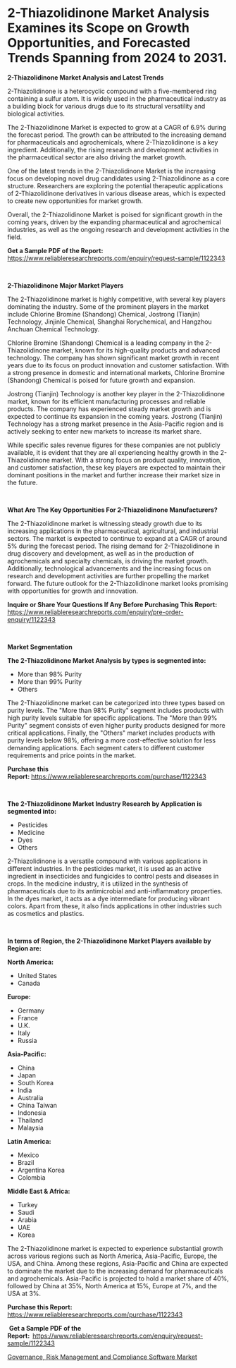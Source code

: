 <p><h1>2-Thiazolidinone Market Analysis Examines its Scope on Growth Opportunities, and Forecasted Trends Spanning from 2024 to 2031.</h1></p><p><strong>2-Thiazolidinone Market Analysis and Latest Trends</strong></p>
<p><p>2-Thiazolidinone is a heterocyclic compound with a five-membered ring containing a sulfur atom. It is widely used in the pharmaceutical industry as a building block for various drugs due to its structural versatility and biological activities.</p><p>The 2-Thiazolidinone Market is expected to grow at a CAGR of 6.9% during the forecast period. The growth can be attributed to the increasing demand for pharmaceuticals and agrochemicals, where 2-Thiazolidinone is a key ingredient. Additionally, the rising research and development activities in the pharmaceutical sector are also driving the market growth.</p><p>One of the latest trends in the 2-Thiazolidinone Market is the increasing focus on developing novel drug candidates using 2-Thiazolidinone as a core structure. Researchers are exploring the potential therapeutic applications of 2-Thiazolidinone derivatives in various disease areas, which is expected to create new opportunities for market growth.</p><p>Overall, the 2-Thiazolidinone Market is poised for significant growth in the coming years, driven by the expanding pharmaceutical and agrochemical industries, as well as the ongoing research and development activities in the field.</p></p>
<p><strong>Get a Sample PDF of the Report:&nbsp;</strong> <a href="https://www.reliableresearchreports.com/enquiry/request-sample/1122343">https://www.reliableresearchreports.com/enquiry/request-sample/1122343</a></p>
<p>&nbsp;</p>
<p><strong>2-Thiazolidinone Major Market Players</strong></p>
<p><p>The 2-Thiazolidinone market is highly competitive, with several key players dominating the industry. Some of the prominent players in the market include Chlorine Bromine (Shandong) Chemical, Jostrong (Tianjin) Technology, Jinjinle Chemical, Shanghai Rorychemical, and Hangzhou Anchuan Chemical Technology.</p><p>Chlorine Bromine (Shandong) Chemical is a leading company in the 2-Thiazolidinone market, known for its high-quality products and advanced technology. The company has shown significant market growth in recent years due to its focus on product innovation and customer satisfaction. With a strong presence in domestic and international markets, Chlorine Bromine (Shandong) Chemical is poised for future growth and expansion.</p><p>Jostrong (Tianjin) Technology is another key player in the 2-Thiazolidinone market, known for its efficient manufacturing processes and reliable products. The company has experienced steady market growth and is expected to continue its expansion in the coming years. Jostrong (Tianjin) Technology has a strong market presence in the Asia-Pacific region and is actively seeking to enter new markets to increase its market share.</p><p>While specific sales revenue figures for these companies are not publicly available, it is evident that they are all experiencing healthy growth in the 2-Thiazolidinone market. With a strong focus on product quality, innovation, and customer satisfaction, these key players are expected to maintain their dominant positions in the market and further increase their market size in the future.</p></p>
<p>&nbsp;</p>
<p><strong>What Are The Key Opportunities For 2-Thiazolidinone Manufacturers?</strong></p>
<p><p>The 2-Thiazolidinone market is witnessing steady growth due to its increasing applications in the pharmaceutical, agricultural, and industrial sectors. The market is expected to continue to expand at a CAGR of around 5% during the forecast period. The rising demand for 2-Thiazolidinone in drug discovery and development, as well as in the production of agrochemicals and specialty chemicals, is driving the market growth. Additionally, technological advancements and the increasing focus on research and development activities are further propelling the market forward. The future outlook for the 2-Thiazolidinone market looks promising with opportunities for growth and innovation.</p></p>
<p><strong>Inquire or Share Your Questions If Any Before Purchasing This Report:</strong> <a href="https://www.reliableresearchreports.com/enquiry/pre-order-enquiry/1122343">https://www.reliableresearchreports.com/enquiry/pre-order-enquiry/1122343</a></p>
<p>&nbsp;</p>
<p><strong>Market Segmentation</strong></p>
<p><strong>The 2-Thiazolidinone Market Analysis by types is segmented into:</strong></p>
<p><ul><li>More than 98% Purity</li><li>More than 99% Purity</li><li>Others</li></ul></p>
<p><p>The 2-Thiazolidinone market can be categorized into three types based on purity levels. The "More than 98% Purity" segment includes products with high purity levels suitable for specific applications. The "More than 99% Purity" segment consists of even higher purity products designed for more critical applications. Finally, the "Others" market includes products with purity levels below 98%, offering a more cost-effective solution for less demanding applications. Each segment caters to different customer requirements and price points in the market.</p></p>
<p><strong>Purchase this Report:&nbsp;</strong><a href="https://www.reliableresearchreports.com/purchase/1122343">https://www.reliableresearchreports.com/purchase/1122343</a></p>
<p>&nbsp;</p>
<p><strong>The 2-Thiazolidinone Market Industry Research by Application is segmented into:</strong></p>
<p><ul><li>Pesticides</li><li>Medicine</li><li>Dyes</li><li>Others</li></ul></p>
<p><p>2-Thiazolidinone is a versatile compound with various applications in different industries. In the pesticides market, it is used as an active ingredient in insecticides and fungicides to control pests and diseases in crops. In the medicine industry, it is utilized in the synthesis of pharmaceuticals due to its antimicrobial and anti-inflammatory properties. In the dyes market, it acts as a dye intermediate for producing vibrant colors. Apart from these, it also finds applications in other industries such as cosmetics and plastics.</p></p>
<p>&nbsp;</p>
<p><strong>In terms of Region, the 2-Thiazolidinone Market Players available by Region are:</strong></p>
<p>
    <p> <strong> North America: </strong>
        <ul>
            <li>United States</li>
            <li>Canada</li>
        </ul>
        </p> 
    <p> <strong> Europe: </strong>
        <ul>
            <li>Germany</li>
            <li>France</li>
            <li>U.K.</li>
            <li>Italy</li>
            <li>Russia</li>
        </ul>
        </p> 
    <p> <strong> Asia-Pacific: </strong>
        <ul>
            <li>China</li>
            <li>Japan</li>
            <li>South Korea</li>
            <li>India</li>
            <li>Australia</li>
            <li>China Taiwan</li>
            <li>Indonesia</li>
            <li>Thailand</li>
            <li>Malaysia</li>
        </ul>
        </p> 
    <p> <strong> Latin America: </strong>
        <ul>
            <li>Mexico</li>
            <li>Brazil</li>
            <li>Argentina Korea</li>
            <li>Colombia</li>
        </ul>
        </p> 
    <p> <strong> Middle East & Africa: </strong>
        <ul>
            <li>Turkey</li>
            <li>Saudi</li>
            <li>Arabia</li>
            <li>UAE</li>
            <li>Korea</li>
        </ul>
    </p>
    </p>
<p><p>The 2-Thiazolidinone market is expected to experience substantial growth across various regions such as North America, Asia-Pacific, Europe, the USA, and China. Among these regions, Asia-Pacific and China are expected to dominate the market due to the increasing demand for pharmaceuticals and agrochemicals. Asia-Pacific is projected to hold a market share of 40%, followed by China at 35%, North America at 15%, Europe at 7%, and the USA at 3%.</p></p>
<p><strong>Purchase this Report: </strong><a href="https://www.reliableresearchreports.com/purchase/1122343">https://www.reliableresearchreports.com/purchase/1122343</a></p>
<p>&nbsp;<strong>Get a Sample PDF of the Report:&nbsp;&nbsp;</strong><a href="https://www.reliableresearchreports.com/enquiry/request-sample/1122343">https://www.reliableresearchreports.com/enquiry/request-sample/1122343</a></p>
<p><strong></strong></p>
<p><p><a href="https://acidic-farm-354.notion.site/Governance-Risk-Management-and-Compliance-Software-Market-Size-Growth-Outlook-from-2024-to-2031-p-59f46414fff249d0a1a5a7fdb75ec233">Governance, Risk Management and Compliance Software Market</a></p></p>